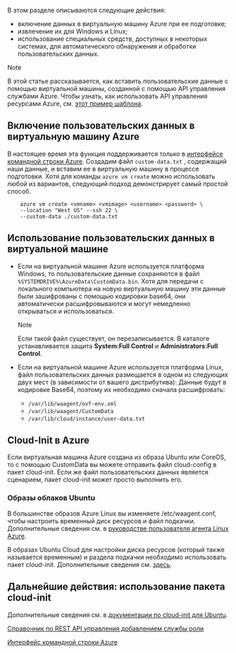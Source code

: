 


В этом разделе описываются следующие действия:

* включение данных в виртуальную машину Azure при ее подготовке;
* извлечение их для Windows и Linux;
* использование специальных средств, доступных в некоторых системах, для автоматического обнаружения и обработки пользовательских данных.

> [!NOTE]
> В этой статье рассказывается, как вставить пользовательские данные с помощью виртуальной машины, созданной с помощью API управления службами Azure. Чтобы узнать, как использовать API управления ресурсами Azure, см. [этот пример шаблона](https://github.com/Azure/azure-quickstart-templates/tree/master/101-vm-customdata).
> 
> 

## <a name="injecting-custom-data-into-your-azure-virtual-machine"></a>Включение пользовательских данных в виртуальную машину Azure
В настоящее время эта функция поддерживается только в [интерфейсе командной строки Azure](https://github.com/Azure/azure-xplat-cli). Создадим файл `custom-data.txt` , содержащий наши данные, и вставим ее в виртуальную машину в процессе подготовки. Хотя для команды `azure vm create` можно использовать любой из вариантов, следующий подход демонстрирует самый простой способ.

```
    azure vm create <vmname> <vmimage> <username> <password> \  
    --location "West US" --ssh 22 \  
    --custom-data ./custom-data.txt  
```


## <a name="using-custom-data-in-the-virtual-machine"></a>Использование пользовательских данных в виртуальной машине
* Если на виртуальной машине Azure используется платформа Windows, то пользовательские данные сохраняются в файл `%SYSTEMDRIVE%\AzureData\CustomData.bin`. Хотя для передачи с локального компьютера на новую виртуальную машину эти данные были зашифрованы с помощью кодировки base64, они автоматически расшифровываются и могут немедленно открываться и использоваться.
  
  > [!NOTE]
  > Если такой файл существует, он перезаписывается. В каталоге устанавливается защита **System:Full Control** и **Administrators:Full Control**.
  > 
  > 
* Если на виртуальной машине Azure используется платформа Linux, файл пользовательских данных размещается в одном из следующих двух мест (в зависимости от вашего дистрибутива): Данные будут в кодировке Base64, поэтому их необходимо сначала расшифровать:
  
  * `/var/lib/waagent/ovf-env.xml`
  * `/var/lib/waagent/CustomData`
  * `/var/lib/cloud/instance/user-data.txt` 

## <a name="cloud-init-on-azure"></a>Cloud-Init в Azure
Если виртуальная машина Azure создана из образа Ubuntu или CoreOS, то с помощью CustomData вы можете отправить файл cloud-config в пакет cloud-init. Если же файл пользовательских данных является сценарием, пакет cloud-init может просто выполнить его.

### <a name="ubuntu-cloud-images"></a>Образы облаков Ubuntu
В большинстве образов Azure Linux вы изменяете /etc/waagent.conf, чтобы настроить временный диск ресурсов и файл подкачки. Дополнительные сведения см. в [руководстве пользователя агента Linux Azure](../articles/virtual-machines/virtual-machines-linux-agent-user-guide.md?toc=%2fazure%2fvirtual-machines%2flinux%2ftoc.json).

В образах Ubuntu Cloud для настройки диска ресурсов (который также называется временным) и раздела подкачки необходимо использовать пакет cloud-init. Дополнительные сведения см. [здесь](https://wiki.ubuntu.com/AzureSwapPartitions).

<!--Every topic should have next steps and links to the next logical set of content to keep the customer engaged-->
## <a name="next-steps-using-cloud-init"></a>Дальнейшие действия: использование пакета cloud-init
Дополнительные сведения см. в [документации по cloud-init для Ubuntu](https://help.ubuntu.com/community/CloudInit).

<!--Link references-->
[Справочник по REST API управления добавлением службы роли](http://msdn.microsoft.com/library/azure/jj157186.aspx)

[Интерфейс командной строки Azure](https://github.com/Azure/azure-xplat-cli)



<!--HONumber=Nov16_HO3-->


